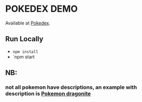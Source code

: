 # POKEDEX DEMO

Available at [Pokedex](https://github.com/facebook/create-react-app).

## Run Locally

- `npm install`
- `npm start

## NB:

### not all pokemon have descriptions, an example with description is [Pokemon dragonite](https://github.com/facebook/create-react-app)
